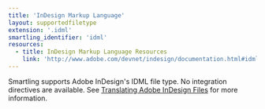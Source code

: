 ```yaml
---
title: 'InDesign Markup Language'
layout: supportedfiletype
extension: '.idml'
smartling_identifier: 'idml'
resources: 
  - title: InDesign Markup Language Resources
    link: 'http://www.adobe.com/devnet/indesign/documentation.html#idml'
---
```


Smartling supports Adobe InDesign's IDML file type. No integration directives are available. See [Translating Adobe InDesign Files](/knowledge-base/articles/translating-adobe-indesign-files/) for more information.